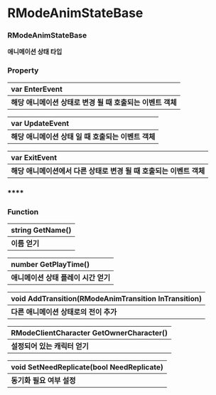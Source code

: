 # RModeAnimStateBase

### **RModeAnimStateBase**

**애니메이션 상태 타입**  


### **Property**

| **var EnterEvent** |
| :--- |
| **해당 애니메이션 상태로 변경 될 때 호출되는 이벤트 객체** |

| **var UpdateEvent** |
| :--- |
| **해당 애니메이션 상태 일 때 호출되는 이벤트 객체** |

| **var ExitEvent** |
| :--- |
| **해당 애니메이션에서 다른 상태로 변경 될 때 호출되는 이벤트 객체** |

### \*\*\*\*

### **Function**

| **string GetName\(\)** |
| :--- |
| **이름 얻기** |

| **number GetPlayTime\(\)** |
| :--- |
| **애니메이션 상태 플레이 시간 얻기** |

| **void AddTransition\(RModeAnimTransition InTransition\)** |
| :--- |
| **다른 애니메이션 상태로의 전이 추가** |

| **RModeClientCharacter GetOwnerCharacter\(\)** |
| :--- |
| **설정되어 있는 캐릭터 얻기** |

| **void SetNeedReplicate\(bool NeedReplicate\)** |
| :--- |
| **동기화 필요 여부 설정** |

